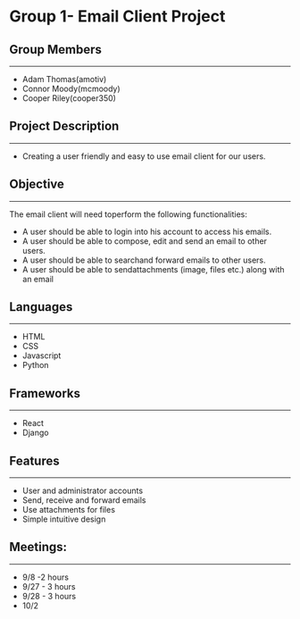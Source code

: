 # Group 1- Email Client Project
## Group Members
---
- Adam Thomas(amotiv)
- Connor Moody(mcmoody)
- Cooper Riley(cooper350)
## Project Description
---
- Creating a user friendly and easy to use email client for our users.
## Objective
---
The email client will need toperform the following functionalities:
- A user should be able to login into his account to access his emails.
- A user should be able to compose, edit and send an email to other users.
- A user should be able to searchand forward emails to other users.
- A user should be able to sendattachments (image, files etc.) along with an email
## Languages
---
- HTML
- CSS
- Javascript
- Python
## Frameworks
---
- React
- Django
## Features
---
- User and administrator accounts
- Send, receive and forward emails
- Use attachments for files
- Simple intuitive design

## Meetings:

---

- 9/8 -2 hours
- 9/27 - 3 hours
- 9/28 - 3 hours
- 10/2
